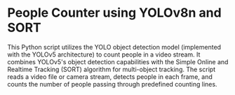 # People Counter using YOLOv8n and SORT
This Python script utilizes the YOLO object detection model (implemented with the YOLOv5 architecture) to count people in a video stream. It combines YOLOv5's object detection capabilities with the Simple Online and Realtime Tracking (SORT) algorithm for multi-object tracking. The script reads a video file or camera stream, detects people in each frame, and counts the number of people passing through predefined counting lines.
